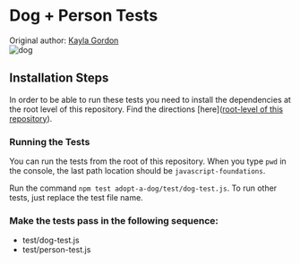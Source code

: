 # Dog + Person Tests
Original author: [Kayla Gordon](https://github.com/kaylagordon)  
![dog](https://www.google.com/url?sa=i&url=https%3A%2F%2Fgiphy.com%2Fexplore%2Fdog-ears&psig=AOvVaw3TaDhroDvNhfwtOdjIk5Uj&ust=1664402856069000&source=images&cd=vfe&ved=0CAwQjRxqFwoTCJjF6Pn9tfoCFQAAAAAdAAAAABAd)  

## Installation Steps

In order to be able to run these tests you need to install the dependencies at the root level of this repository. Find the directions [here]([root-level of this repository](https://github.com/turingschool-examples/javascript-foundations)).

### Running the Tests

You can run the tests from the root of this repository. When you type `pwd` in the console, the last path location should be `javascript-foundations`.

Run the command `npm test adopt-a-dog/test/dog-test.js`. To run other tests, just replace the test file name.

### Make the tests pass in the following sequence:

* test/dog-test.js  
* test/person-test.js  
